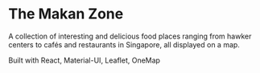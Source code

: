 # The Makan Zone

A collection of interesting and delicious food places ranging from hawker centers to cafés and restaurants in Singapore, all displayed on a map.

Built with React, Material-UI, Leaflet, OneMap
